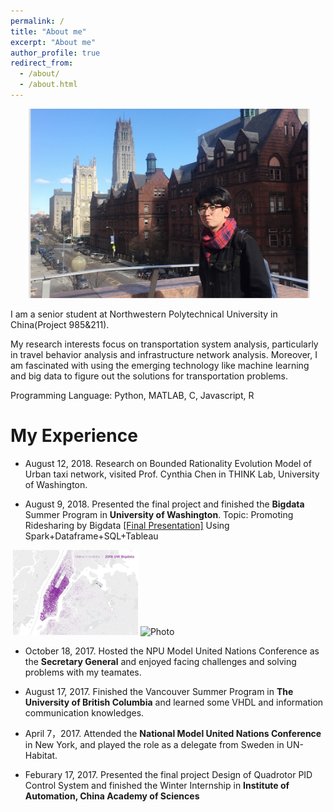```yaml
---
permalink: /
title: "About me"
excerpt: "About me"
author_profile: true
redirect_from: 
  - /about/
  - /about.html
---
```


<p align="center">
  <img src="https://github.com/RevCre/keningsun.github.io/blob/master/images/keninginCU.png?raw=true" alt="Photo" style="width: 450px;"/> 
</p>


I am a senior student at Northwestern Polytechnical University in China(Project 985&211).
 
My research interests focus on transportation system analysis, particularly in travel behavior analysis and infrastructure network analysis. Moreover, I am fascinated with using the emerging technology like machine learning and big data to figure out the solutions for transportation problems.

Programming Language: Python, MATLAB, C, Javascript, R

My Experience 
======


- August 12, 2018. Research on Bounded Rationality Evolution Model of Urban taxi network, visited Prof. Cynthia Chen in THINK Lab, University of Washington.   

- August 9, 2018. Presented the final project and finished the **Bigdata** Summer Program in **University of Washington**.
Topic: Promoting Ridesharing by Bigdata <a href="https://github.com/RevCre/keningsun.github.io/blob/master/files/UW-final%20presentation.pptx?raw=true">[Final Presentation]</a> Using Spark+Dataframe+SQL+Tableau

<p>
  <img src="https://github.com/RevCre/keningsun.github.io/blob/master/images/uwbigdata-pre1.JPG?raw=true" alt="Photo" style="width: 200px;"/> 
  <img src="https://github.com/RevCre/keningsun.github.io/blob/master/images/uwbigdata-pre2.JPG?raw=true" alt="Photo" style="width: 200px;"/>
</p>
 



- October 18, 2017. Hosted the NPU Model United Nations Conference as the **Secretary General** and enjoyed facing challenges and solving problems with my teamates.

- August 17, 2017. Finished the Vancouver Summer Program in **The University of British Columbia** and learned some VHDL and  information communication knowledges.

- April 7，2017. Attended the **National Model United Nations Conference** in New York, and played the role as a delegate from Sweden in UN-Habitat.  

- Feburary 17, 2017. Presented the final project Design of Quadrotor PID Control System and finished the Winter Internship in **Institute of Automation, China Academy of Sciences** 






